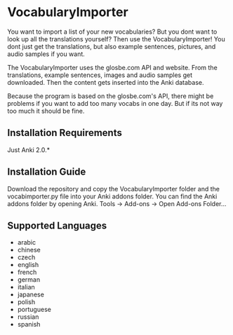 # VocabularyImporter

You want to import a list of your new vocabularies? But you dont want to look up all the translations yourself? Then use the VocabularyImporter! You dont just get the translations, but also example sentences, pictures, and audio samples if you want. 

The VocabularyImporter uses the glosbe.com API and website. From the translations, example sentences, images and audio samples get downloaded. Then the content gets inserted into the Anki database.   

Because the program is based on the glosbe.com's API, there might be problems if you want to add too many vocabs in one day. But if its not way too much it should be fine. 


## Installation Requirements
Just Anki 2.0.*

## Installation Guide
Download the repository and copy the VocabularyImporter folder and the vocabimporter.py file into your Anki addons folder. 
You can find the Anki addons folder by opening Anki. Tools -> Add-ons -> Open Add-ons Folder...

## Supported Languages
* arabic
* chinese
* czech
* english
* french
* german
* italian
* japanese
* polish
* portuguese
* russian
* spanish
